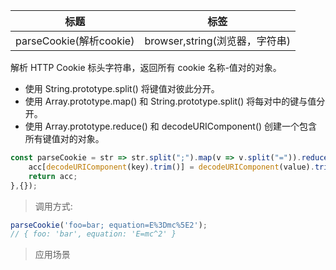 |  标题   | 标签  |
|  ----  | ----  |
| parseCookie(解析cookie) | browser,string(浏览器，字符串) |

解析 HTTP Cookie 标头字符串，返回所有 cookie 名称-值对的对象。

* 使用 String.prototype.split() 将键值对彼此分开。
* 使用 Array.prototype.map() 和 String.prototype.split() 将每对中的键与值分开。
* 使用 Array.prototype.reduce() 和 decodeURIComponent() 创建一个包含所有键值对的对象。

```js
const parseCookie = str => str.split(";").map(v => v.split("=")).reduce((acc,[key,value]) => {
    acc[decodeURIComponent(key).trim()] = decodeURIComponent(value).trim();
    return acc;
},{});
```

> 调用方式:

```js
parseCookie('foo=bar; equation=E%3Dmc%5E2');
// { foo: 'bar', equation: 'E=mc^2' }
```

> 应用场景
